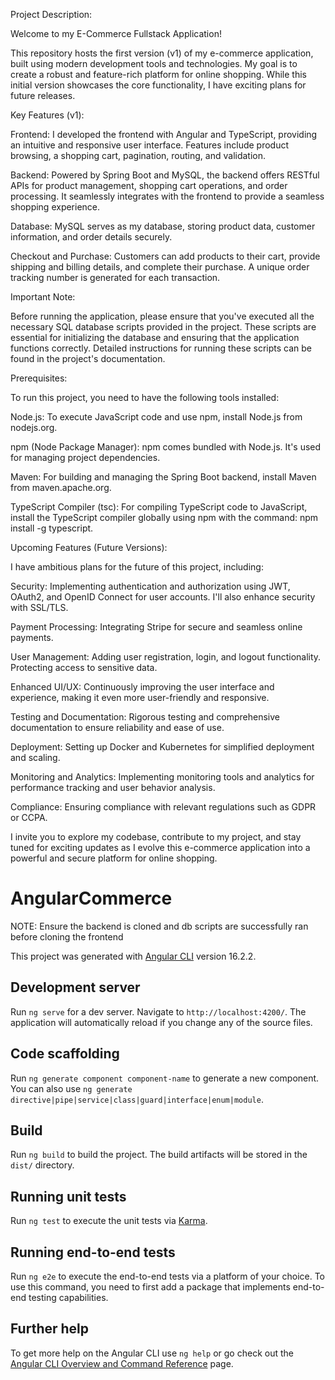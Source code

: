 Project Description:

Welcome to my E-Commerce Fullstack Application!

This repository hosts the first version (v1) of my e-commerce application, built using modern development tools and technologies. My goal is to create a robust and feature-rich platform for online shopping. While this initial version showcases the core functionality, I have exciting plans for future releases.

Key Features (v1):

Frontend: I developed the frontend with Angular and TypeScript, providing an intuitive and responsive user interface. Features include product browsing, a shopping cart, pagination, routing, and validation.

Backend: Powered by Spring Boot and MySQL, the backend offers RESTful APIs for product management, shopping cart operations, and order processing. It seamlessly integrates with the frontend to provide a seamless shopping experience.

Database: MySQL serves as my database, storing product data, customer information, and order details securely.

Checkout and Purchase: Customers can add products to their cart, provide shipping and billing details, and complete their purchase. A unique order tracking number is generated for each transaction.

Important Note:

Before running the application, please ensure that you've executed all the necessary SQL database scripts provided in the project. These scripts are essential for initializing the database and ensuring that the application functions correctly. Detailed instructions for running these scripts can be found in the project's documentation.

Prerequisites:

To run this project, you need to have the following tools installed:

Node.js: To execute JavaScript code and use npm, install Node.js from nodejs.org.

npm (Node Package Manager): npm comes bundled with Node.js. It's used for managing project dependencies.

Maven: For building and managing the Spring Boot backend, install Maven from maven.apache.org.

TypeScript Compiler (tsc): For compiling TypeScript code to JavaScript, install the TypeScript compiler globally using npm with the command: npm install -g typescript.

Upcoming Features (Future Versions):

I have ambitious plans for the future of this project, including:

Security: Implementing authentication and authorization using JWT, OAuth2, and OpenID Connect for user accounts. I'll also enhance security with SSL/TLS.

Payment Processing: Integrating Stripe for secure and seamless online payments.

User Management: Adding user registration, login, and logout functionality. Protecting access to sensitive data.

Enhanced UI/UX: Continuously improving the user interface and experience, making it even more user-friendly and responsive.

Testing and Documentation: Rigorous testing and comprehensive documentation to ensure reliability and ease of use.

Deployment: Setting up Docker and Kubernetes for simplified deployment and scaling.

Monitoring and Analytics: Implementing monitoring tools and analytics for performance tracking and user behavior analysis.

Compliance: Ensuring compliance with relevant regulations such as GDPR or CCPA.

I invite you to explore my codebase, contribute to my project, and stay tuned for exciting updates as I evolve this e-commerce application into a powerful and secure platform for online shopping.





# AngularCommerce

NOTE: Ensure the backend is cloned and db scripts are successfully ran before cloning the frontend




This project was generated with [Angular CLI](https://github.com/angular/angular-cli) version 16.2.2.

## Development server

Run `ng serve` for a dev server. Navigate to `http://localhost:4200/`. The application will automatically reload if you change any of the source files.

## Code scaffolding

Run `ng generate component component-name` to generate a new component. You can also use `ng generate directive|pipe|service|class|guard|interface|enum|module`.

## Build

Run `ng build` to build the project. The build artifacts will be stored in the `dist/` directory.

## Running unit tests

Run `ng test` to execute the unit tests via [Karma](https://karma-runner.github.io).

## Running end-to-end tests

Run `ng e2e` to execute the end-to-end tests via a platform of your choice. To use this command, you need to first add a package that implements end-to-end testing capabilities.

## Further help

To get more help on the Angular CLI use `ng help` or go check out the [Angular CLI Overview and Command Reference](https://angular.io/cli) page.
